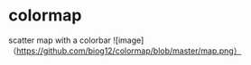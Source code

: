# colormap
scatter map with a colorbar
![image]（https://github.com/biog12/colormap/blob/master/map.png）
